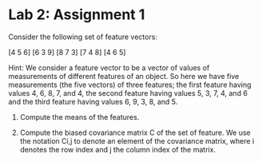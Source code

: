 # Lab 2: Assignment 1

Consider the following set of feature vectors:

[4 5 6]
[6 3 9]
[8 7 3]
[7 4 8]
[4 6 5]

Hint: We consider a feature vector to be a vector of values of measurements of different features of an object. So here we have five measurements (the five vectors) of three features; the first feature having values 4, 6, 8, 7, and 4, the second feature having values 5, 3, 7, 4, and 6 and the third feature having values 6, 9, 3, 8, and 5.

1. Compute the means of the features.

2. Compute the biased covariance matrix  C of the set of feature. We use the notation Ci,j to denote an element of the covariance matrix, where i denotes the row index and j the column index of the matrix.